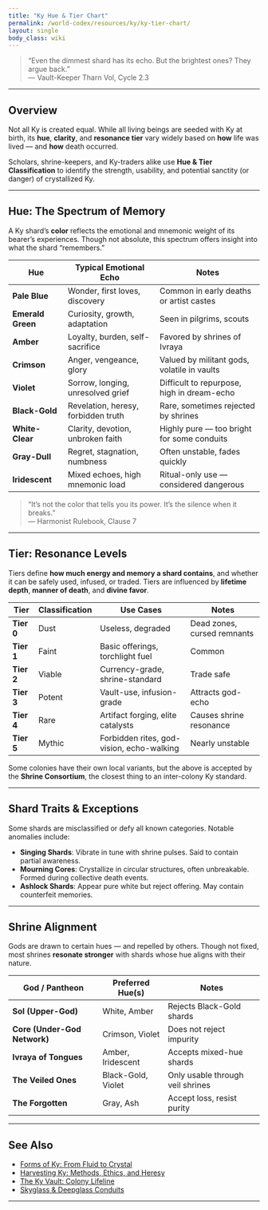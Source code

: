 ```yaml
---
title: "Ky Hue & Tier Chart"
permalink: /world-codex/resources/ky/ky-tier-chart/
layout: single
body_class: wiki
---
```


> “Even the dimmest shard has its echo. But the brightest ones? They argue back.”  
> — Vault-Keeper Tharn Vol, Cycle 2.3

---

## Overview

Not all Ky is created equal. While all living beings are seeded with Ky at birth, its **hue**, **clarity**, and **resonance tier** vary widely based on **how** life was lived — and **how** death occurred.

Scholars, shrine-keepers, and Ky-traders alike use **Hue & Tier Classification** to identify the strength, usability, and potential sanctity (or danger) of crystallized Ky.

---

## Hue: The Spectrum of Memory

A Ky shard’s **color** reflects the emotional and mnemonic weight of its bearer’s experiences. Though not absolute, this spectrum offers insight into what the shard “remembers.”

| Hue              | Typical Emotional Echo           | Notes |
|------------------|----------------------------------|-------|
| **Pale Blue**     | Wonder, first loves, discovery    | Common in early deaths or artist castes |
| **Emerald Green** | Curiosity, growth, adaptation     | Seen in pilgrims, scouts |
| **Amber**         | Loyalty, burden, self-sacrifice   | Favored by shrines of Ivraya |
| **Crimson**       | Anger, vengeance, glory           | Valued by militant gods, volatile in vaults |
| **Violet**        | Sorrow, longing, unresolved grief | Difficult to repurpose, high in dream-echo |
| **Black-Gold**    | Revelation, heresy, forbidden truth | Rare, sometimes rejected by shrines |
| **White-Clear**   | Clarity, devotion, unbroken faith | Highly pure — too bright for some conduits |
| **Gray-Dull**     | Regret, stagnation, numbness      | Often unstable, fades quickly |
| **Iridescent**    | Mixed echoes, high mnemonic load  | Ritual-only use — considered dangerous |

> “It’s not the color that tells you its power. It’s the silence when it breaks.”  
> — Harmonist Rulebook, Clause 7

---

## Tier: Resonance Levels

Tiers define **how much energy and memory a shard contains**, and whether it can be safely used, infused, or traded. Tiers are influenced by **lifetime depth**, **manner of death**, and **divine favor**.

| Tier | Classification      | Use Cases | Notes |
|------|----------------------|-----------|-------|
| **Tier 0** | Dust | Useless, degraded | Dead zones, cursed remnants |
| **Tier 1** | Faint | Basic offerings, torchlight fuel | Common |
| **Tier 2** | Viable | Currency-grade, shrine-standard | Trade safe |
| **Tier 3** | Potent | Vault-use, infusion-grade | Attracts god-echo |
| **Tier 4** | Rare | Artifact forging, elite catalysts | Causes shrine resonance |
| **Tier 5** | Mythic | Forbidden rites, god-vision, echo-walking | Nearly unstable |

Some colonies have their own local variants, but the above is accepted by the **Shrine Consortium**, the closest thing to an inter-colony Ky standard.

---

## Shard Traits & Exceptions

Some shards are misclassified or defy all known categories. Notable anomalies include:

- **Singing Shards**: Vibrate in tune with shrine pulses. Said to contain partial awareness.
- **Mourning Cores**: Crystallize in circular structures, often unbreakable. Formed during collective death events.
- **Ashlock Shards**: Appear pure white but reject offering. May contain counterfeit memories.

---

## Shrine Alignment

Gods are drawn to certain hues — and repelled by others. Though not fixed, most shrines **resonate stronger** with shards whose hue aligns with their nature.

| God / Pantheon       | Preferred Hue(s) | Notes |
|----------------------|------------------|-------|
| **Sol (Upper-God)**         | White, Amber      | Rejects Black-Gold shards |
| **Core (Under-God Network)** | Crimson, Violet   | Does not reject impurity |
| **Ivraya of Tongues**       | Amber, Iridescent | Accepts mixed-hue shards |
| **The Veiled Ones**         | Black-Gold, Violet | Only usable through veil shrines |
| **The Forgotten**           | Gray, Ash          | Accept loss, resist purity |

---

## See Also

- [Forms of Ky: From Fluid to Crystal](/world-codex/resources/ky/forms-of-ky/)
- [Harvesting Ky: Methods, Ethics, and Heresy](/world-codex/resources/ky/ky-harvesting/)
- [The Ky Vault: Colony Lifeline](/world-codex/resources/ky/ky-vaults/)
- [Skyglass & Deepglass Conduits](/world-codex/resources/ky/skyglass-network/)

---
